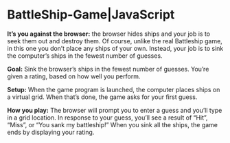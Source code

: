 # BattleShip-Game|JavaScript

<b>It’s you against the browser:</b> the browser hides ships
and your job is to seek them out and destroy them.
Of course, unlike the real Battleship game, in this
one you don’t place any ships of your own. Instead,
your job is to sink the computer’s ships in the fewest
number of guesses.

<b>Goal:</b> Sink the browser’s ships in the fewest number
of guesses. You’re given a rating, based on how well
you perform.

<b>Setup:</b> When the game program is launched, the
computer places ships on a virtual grid. When that’s
done, the game asks for your first guess.

<b>How you play:</b> The browser will prompt you to
enter a guess and you’ll type in a grid location. In
response to your guess, you’ll see a result of “Hit”,
“Miss”, or “You sank my battleship!” When you sink
all the ships, the game ends by displaying your rating.
